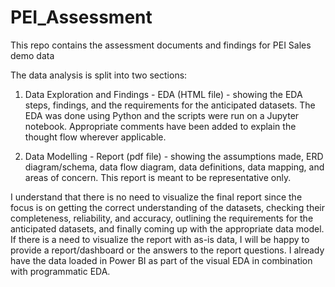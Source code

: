 # PEI_Assessment
This repo contains the assessment documents and findings for PEI Sales demo data

The data analysis is split into two sections:

1. Data Exploration and Findings - EDA (HTML file) - showing the EDA steps, findings, and the requirements for the anticipated datasets. The EDA was done using Python and the scripts were run on a Jupyter notebook. Appropriate comments have been added to explain the thought flow wherever applicable.

2. Data Modelling - Report (pdf file) - showing the assumptions made, ERD diagram/schema, data flow diagram, data definitions, data mapping, and areas of concern. This report is meant to be representative only.

I understand that there is no need to visualize the final report since the focus is on getting the correct understanding of the datasets, checking their completeness, reliability, and accuracy, outlining the requirements for the anticipated datasets, and finally coming up with the appropriate data model. If there is a need to visualize the report with as-is data, I will be happy to provide a report/dashboard or the answers to the report questions. I already have the data loaded in Power BI as part of the visual EDA in combination with programmatic EDA.
